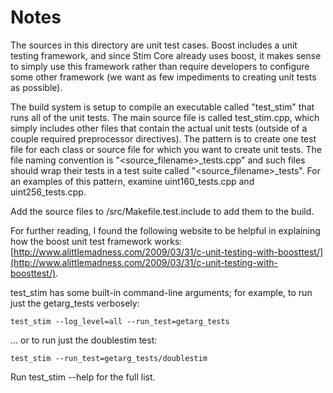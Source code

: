 # Notes
The sources in this directory are unit test cases.  Boost includes a
unit testing framework, and since Stim Core already uses boost, it makes
sense to simply use this framework rather than require developers to
configure some other framework (we want as few impediments to creating
unit tests as possible).

The build system is setup to compile an executable called "test_stim"
that runs all of the unit tests.  The main source file is called
test_stim.cpp, which simply includes other files that contain the
actual unit tests (outside of a couple required preprocessor
directives).  The pattern is to create one test file for each class or
source file for which you want to create unit tests.  The file naming
convention is "<source_filename>_tests.cpp" and such files should wrap
their tests in a test suite called "<source_filename>_tests".  For an
examples of this pattern, examine uint160_tests.cpp and
uint256_tests.cpp.

Add the source files to /src/Makefile.test.include to add them to the build.

For further reading, I found the following website to be helpful in
explaining how the boost unit test framework works:
[http://www.alittlemadness.com/2009/03/31/c-unit-testing-with-boosttest/](http://www.alittlemadness.com/2009/03/31/c-unit-testing-with-boosttest/).

test_stim has some built-in command-line arguments; for
example, to run just the getarg_tests verbosely:

    test_stim --log_level=all --run_test=getarg_tests

... or to run just the doublestim test:

    test_stim --run_test=getarg_tests/doublestim

Run  test_stim --help   for the full list.

